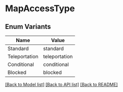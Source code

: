 # MapAccessType

## Enum Variants

| Name | Value |
|---- | -----|
| Standard | standard |
| Teleportation | teleportation |
| Conditional | conditional |
| Blocked | blocked |


[[Back to Model list]](../README.md#documentation-for-models) [[Back to API list]](../README.md#documentation-for-api-endpoints) [[Back to README]](../README.md)


